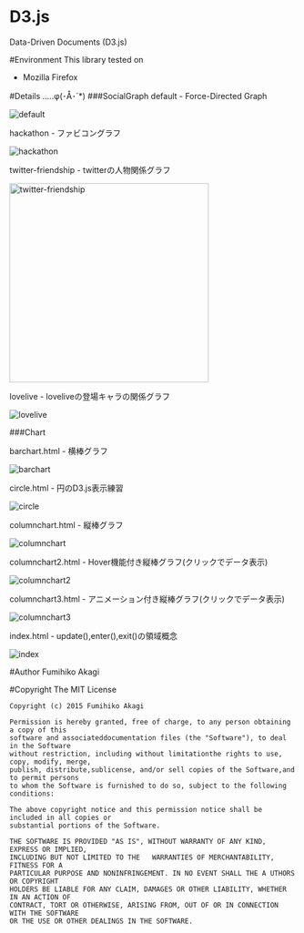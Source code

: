 # D3.js
Data-Driven Documents (D3.js)

#Environment
This library tested on

- Mozilla Firefox

#Details .....φ(･Å･´*)
###SocialGraph
default - Force-Directed Graph

<img src="./Raw/images/default.gif" alt="default">

hackathon - ファビコングラフ

<img src="./Raw/images/hackathon.gif" alt="hackathon">

twitter-friendship - twitterの人物関係グラフ

<img src="./Raw/images/twitter-friendship.gif" width="350" alt="twitter-friendship">

lovelive - loveliveの登場キャラの関係グラフ

<img src="./Raw/images/lovelive.gif" alt="lovelive">

###Chart

barchart.html - 横棒グラフ

<img src="./Raw/images/barchart.png" alt="barchart">

circle.html - 円のD3.js表示練習

<img src="./Raw/images/circle.gif" alt="circle">

columnchart.html - 縦棒グラフ

<img src="./Raw/images/columnchart.png" alt="columnchart">

columnchart2.html - Hover機能付き縦棒グラフ(クリックでデータ表示)

<img src="./Raw/images/columnchart2.gif" alt="columnchart2">

columnchart3.html - アニメーション付き縦棒グラフ(クリックでデータ表示)

<img src="./Raw/images/columnchart3.gif" alt="columnchart3">

index.html - update(),enter(),exit()の領域概念

<img src="./Raw/images/index.png" alt="index">

#Author
Fumihiko Akagi

#Copyright
    The MIT License

    Copyright (c) 2015 Fumihiko Akagi

    Permission is hereby granted, free of charge, to any person obtaining a copy of this
    software and associateddocumentation files (the "Software"), to deal in the Software
    without restriction, including without limitationthe rights to use, copy, modify, merge,
    publish, distribute,sublicense, and/or sell copies of the Software,and to permit persons
    to whom the Software is furnished to do so, subject to the following conditions:

    The above copyright notice and this permission notice shall be included in all copies or 
    substantial portions of the Software.

    THE SOFTWARE IS PROVIDED "AS IS", WITHOUT WARRANTY OF ANY KIND, EXPRESS OR IMPLIED, 
    INCLUDING BUT NOT LIMITED TO THE   WARRANTIES OF MERCHANTABILITY, FITNESS FOR A
    PARTICULAR PURPOSE AND NONINFRINGEMENT. IN NO EVENT SHALL THE A UTHORS OR COPYRIGHT
    HOLDERS BE LIABLE FOR ANY CLAIM, DAMAGES OR OTHER LIABILITY, WHETHER IN AN ACTION OF
    CONTRACT, TORT OR OTHERWISE, ARISING FROM, OUT OF OR IN CONNECTION WITH THE SOFTWARE
    OR THE USE OR OTHER DEALINGS IN THE SOFTWARE.
